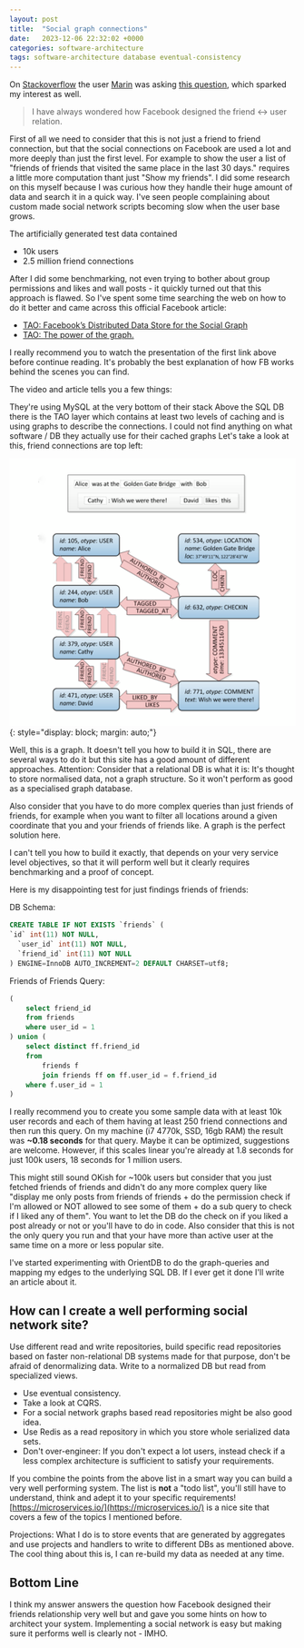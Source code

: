 ```yaml
---
layout: post
title:  "Social graph connections"
date:   2023-12-06 22:32:02 +0000
categories: software-architecture
tags: software-architecture database eventual-consistency
---
```


On [Stackoverflow](https://stackoverflow.com/) the user [Marin](https://stackoverflow.com/users/419730/marin) was asking [this question](https://stackoverflow.com/questions/1009025/facebook-database-design), which sparked my interest as well.

>I have always wondered how Facebook designed the friend <-> user relation.

First of all we need to consider that this is not just a friend to friend connection, but that the social connections on Facebook are used a lot and more deeply than just the first level. For example to show the user a list of "friends of friends that visited the same place in the last 30 days." requires a little more computation thant just "Show my friends". I did some research on this myself because I was curious how they handle their huge amount of data and search it in a quick way. I've seen people complaining about custom made social network scripts becoming slow when the user base grows.

The artificially generated test data contained

* 10k users
* 2.5 million friend connections

After I did some benchmarking, not even trying to bother about group permissions and likes and wall posts - it quickly turned out that this approach is flawed. So I've spent some time searching the web on how to do it better and came across this official Facebook article:

* [TAO: Facebook’s Distributed Data Store for the Social Graph](https://www.usenix.org/conference/atc13/technical-sessions/presentation/bronson)
* [TAO: The power of the graph.](https://www.facebook.com/notes/facebook-engineering/tao-the-power-of-the-graph/10151525983993920)

I really recommend you to watch the presentation of the first link above before continue reading. It's probably the best explanation of how FB works behind the scenes you can find.

The video and article tells you a few things:

They're using MySQL at the very bottom of their stack
Above the SQL DB there is the TAO layer which contains at least two levels of caching and is using graphs to describe the connections.
I could not find anything on what software / DB they actually use for their cached graphs
Let's take a look at this, friend connections are top left:

![Graph Example Diagram](/assets/images/graph-example.png){: style="display: block; margin: auto;"}

Well, this is a graph. It doesn't tell you how to build it in SQL, there are several ways to do it but this site has a good amount of different approaches. Attention: Consider that a relational DB is what it is: It's thought to store normalised data, not a graph structure. So it won't perform as good as a specialised graph database.

Also consider that you have to do more complex queries than just friends of friends, for example when you want to filter all locations around a given coordinate that you and your friends of friends like. A graph is the perfect solution here.

I can't tell you how to build it exactly, that depends on your very service level objectives, so that it will perform well but it clearly requires benchmarking and a proof of concept.

Here is my disappointing test for just findings friends of friends:

DB Schema:

```sql
CREATE TABLE IF NOT EXISTS `friends` (
`id` int(11) NOT NULL,
  `user_id` int(11) NOT NULL,
  `friend_id` int(11) NOT NULL
) ENGINE=InnoDB AUTO_INCREMENT=2 DEFAULT CHARSET=utf8;
```

Friends of Friends Query:

```sql
(
    select friend_id
    from friends
    where user_id = 1
) union (
    select distinct ff.friend_id
    from
        friends f
        join friends ff on ff.user_id = f.friend_id
    where f.user_id = 1
)
```

I really recommend you to create you some sample data with at least 10k user records and each of them having at least 250 friend connections and then run this query. On my machine (i7 4770k, SSD, 16gb RAM) the result was **~0.18 seconds** for that query. Maybe it can be optimized, suggestions are welcome. However, if this scales linear you're already at 1.8 seconds for just 100k users, 18 seconds for 1 million users.

This might still sound OKish for ~100k users but consider that you just fetched friends of friends and didn't do any more complex query like "display me only posts from friends of friends + do the permission check if I'm allowed or NOT allowed to see some of them + do a sub query to check if I liked any of them". You want to let the DB do the check on if you liked a post already or not or you'll have to do in code. Also consider that this is not the only query you run and that your have more than active user at the same time on a more or less popular site.

I've started experimenting with OrientDB to do the graph-queries and mapping my edges to the underlying SQL DB. If I ever get it done I'll write an article about it.

## How can I create a well performing social network site?

Use different read and write repositories, build specific read repositories based on faster non-relational DB systems made for that purpose, don't be afraid of denormalizing data. Write to a normalized DB but read from specialized views.

* Use eventual consistency.
* Take a look at CQRS.
* For a social network graphs based read repositories might be also good idea.
* Use Redis as a read repository in which you store whole serialized data sets.
* Don't over-engineer: If you don't expect a lot users, instead check if a less complex architecture is sufficient to satisfy your requirements.

If you combine the points from the above list in a smart way you can build a very well performing system. The list is **not** a "todo list", you'll still have to understand, think and adept it to your specific requirements! [https://microservices.io/](https://microservices.io/) is a nice site that covers a few of the topics I mentioned before.

Projections: What I do is to store events that are generated by aggregates and use projects and handlers to write to different DBs as mentioned above. The cool thing about this is, I can re-build my data as needed at any time.

## Bottom Line

I think my answer answers the question how Facebook designed their friends relationship very well but and gave you some hints on how to architect your system. Implementing a social network is easy but making sure it performs well is clearly not - IMHO.
